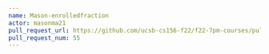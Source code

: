 ```yaml
---
name: Mason-enrolledfraction
actor: masonma21
pull_request_url: https://github.com/ucsb-cs156-f22/f22-7pm-courses/pull/55
pull_request_num: 55
---
```

